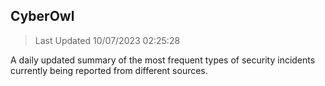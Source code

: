 ## CyberOwl 
> Last Updated 10/07/2023 02:25:28 


A daily updated summary of the most frequent types of security incidents currently being reported from different sources.


